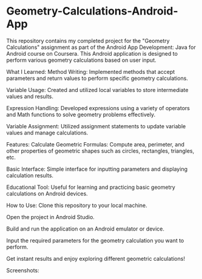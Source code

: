 # Geometry-Calculations-Android-App
This repository contains my completed project for the "Geometry Calculations" assignment as part of the Android App Development: Java for Android course on Coursera. This Android application is designed to perform various geometry calculations based on user input.

What I Learned:
Method Writing: Implemented methods that accept parameters and return values to perform specific geometry calculations.

Variable Usage: Created and utilized local variables to store intermediate values and results.

Expression Handling: Developed expressions using a variety of operators and Math functions to solve geometry problems effectively.

Variable Assignment: Utilized assignment statements to update variable values and manage calculations.

Features:
Calculate Geometric Formulas: Compute area, perimeter, and other properties of geometric shapes such as circles, rectangles, triangles, etc.

Basic Interface: Simple interface for inputting parameters and displaying calculation results.

Educational Tool: Useful for learning and practicing basic geometry calculations on Android devices.

How to Use:
Clone this repository to your local machine.

Open the project in Android Studio.

Build and run the application on an Android emulator or device.

Input the required parameters for the geometry calculation you want to perform.

Get instant results and enjoy exploring different geometric calculations!

Screenshots:
